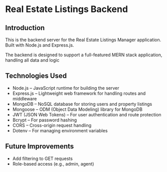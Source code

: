<h1>Real Estate Listings Backend </h1>

<h2>Introduction</h2>

<p>
This is the backend server for the Real Estate Listings Manager application. Built with Node.js and Express.js.
</p>

<p>
The backend is designed to support a full-featured MERN stack application, handling all data and logic
</p>


<h2>Technologies Used</h2>

<ul>
  <li>Node.js – JavaScript runtime for building the server</li>
  <li>Express.js – Lightweight web framework for handling routes and middleware</li>
  <li>MongoDB – NoSQL database for storing users and property listings</li>
  <li>Mongoose – ODM (Object Data Modeling) library for MongoDB</li>
  <li>JWT (JSON Web Tokens) – For user authentication and route protection</li>
  <li>Bcrypt – For password hashing</li>
  <li>CORS – Cross-origin request handling</li>
  <li>Dotenv – For managing environment variables</li>
</ul>


<h2>Future Improvements</h2>

<ul>
  <li>Add filtering to GET requests</li>
  <li>Role-based access (e.g., admin, agent)</li>
</ul>